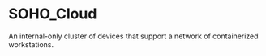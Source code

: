 # SOHO_Cloud
An internal-only cluster of devices that support a network of containerized workstations.
